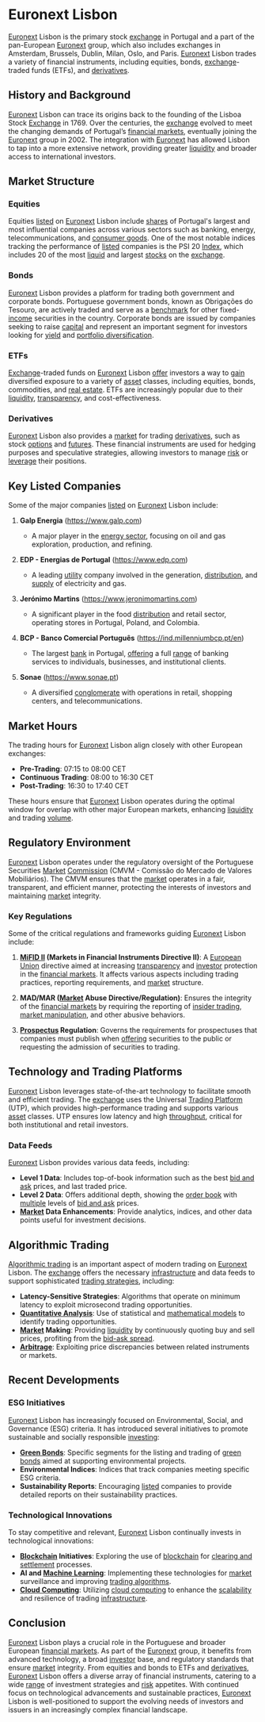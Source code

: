 # Euronext Lisbon

[Euronext](../e/euronext.md) Lisbon is the primary stock [exchange](../e/exchange.md) in Portugal and a part of the pan-European [Euronext](../e/euronext.md) group, which also includes exchanges in Amsterdam, Brussels, Dublin, Milan, Oslo, and Paris. [Euronext](../e/euronext.md) Lisbon trades a variety of financial instruments, including equities, bonds, [exchange](../e/exchange.md)-traded funds (ETFs), and [derivatives](../d/derivatives.md).

## History and Background

[Euronext](../e/euronext.md) Lisbon can trace its origins back to the founding of the Lisboa Stock [Exchange](../e/exchange.md) in 1769. Over the centuries, the [exchange](../e/exchange.md) evolved to meet the changing demands of Portugal’s [financial markets](../f/financial_market.md), eventually joining the [Euronext](../e/euronext.md) group in 2002. The integration with [Euronext](../e/euronext.md) has allowed Lisbon to tap into a more extensive network, providing greater [liquidity](../l/liquidity.md) and broader access to international investors.

## Market Structure

### Equities

Equities [listed](../l/listed.md) on [Euronext](../e/euronext.md) Lisbon include [shares](../s/shares.md) of Portugal's largest and most influential companies across various sectors such as banking, energy, telecommunications, and [consumer goods](../c/consumer_goods.md). One of the most notable indices tracking the performance of [listed](../l/listed.md) companies is the PSI 20 [Index](../i/index_instrument.md), which includes 20 of the most [liquid](../l/liquid.md) and largest [stocks](../s/stock.md) on the [exchange](../e/exchange.md).

### Bonds

[Euronext](../e/euronext.md) Lisbon provides a platform for trading both government and corporate bonds. Portuguese government bonds, known as Obrigações do Tesouro, are actively traded and serve as a [benchmark](../b/benchmark.md) for other fixed-[income](../i/income.md) securities in the country. Corporate bonds are issued by companies seeking to raise [capital](../c/capital.md) and represent an important segment for investors looking for [yield](../y/yield.md) and [portfolio diversification](../p/portfolio_diversification.md).

### ETFs

[Exchange](../e/exchange.md)-traded funds on [Euronext](../e/euronext.md) Lisbon [offer](../o/offer.md) investors a way to [gain](../g/gain.md) diversified exposure to a variety of [asset](../a/asset.md) classes, including equities, bonds, commodities, and [real estate](../r/real_estate.md). ETFs are increasingly popular due to their [liquidity](../l/liquidity.md), [transparency](../t/transparency.md), and cost-effectiveness.

### Derivatives

[Euronext](../e/euronext.md) Lisbon also provides a [market](../m/market.md) for trading [derivatives](../d/derivatives.md), such as stock [options](../o/options.md) and [futures](../f/futures.md). These financial instruments are used for hedging purposes and speculative strategies, allowing investors to manage [risk](../r/risk.md) or [leverage](../l/leverage.md) their positions.

## Key Listed Companies

Some of the major companies [listed](../l/listed.md) on [Euronext](../e/euronext.md) Lisbon include:

1. **Galp Energia** (https://www.galp.com)
   - A major player in the [energy sector](../e/energy_sector.md), focusing on oil and gas exploration, production, and refining.

2. **EDP - Energias de Portugal** (https://www.edp.com)
   - A leading [utility](../u/utility.md) company involved in the generation, [distribution](../d/distribution.md), and [supply](../s/supply.md) of electricity and gas.

3. **Jerónimo Martins** (https://www.jeronimomartins.com)
   - A significant player in the food [distribution](../d/distribution.md) and retail sector, operating stores in Portugal, Poland, and Colombia.

4. **BCP - Banco Comercial Português** (https://ind.millenniumbcp.pt/en)
   - The largest [bank](../b/bank.md) in Portugal, [offering](../o/offering.md) a full [range](../r/range.md) of banking services to individuals, businesses, and institutional clients.

5. **Sonae** (https://www.sonae.pt)
   - A diversified [conglomerate](../c/conglomerate.md) with operations in retail, shopping centers, and telecommunications.

## Market Hours

The trading hours for [Euronext](../e/euronext.md) Lisbon align closely with other European exchanges:

- **Pre-Trading**: 07:15 to 08:00 CET
- **Continuous Trading**: 08:00 to 16:30 CET
- **Post-Trading**: 16:30 to 17:40 CET

These hours ensure that [Euronext](../e/euronext.md) Lisbon operates during the optimal window for overlap with other major European markets, enhancing [liquidity](../l/liquidity.md) and trading [volume](../v/volume.md).

## Regulatory Environment

[Euronext](../e/euronext.md) Lisbon operates under the regulatory oversight of the Portuguese Securities [Market](../m/market.md) [Commission](../c/commission.md) (CMVM - Comissão do Mercado de Valores Mobiliários). The CMVM ensures that the [market](../m/market.md) operates in a fair, transparent, and efficient manner, protecting the interests of investors and maintaining [market](../m/market.md) integrity.

### Key Regulations

Some of the critical regulations and frameworks guiding [Euronext](../e/euronext.md) Lisbon include:

1. **[MiFID II](../m/mifid_ii.md) (Markets in Financial Instruments Directive II)**: A [European Union](../e/european_union_(eu).md) directive aimed at increasing [transparency](../t/transparency.md) and [investor](../i/investor.md) protection in the [financial markets](../f/financial_market.md). It affects various aspects including trading practices, reporting requirements, and [market](../m/market.md) structure.

2. **MAD/MAR ([Market](../m/market.md) Abuse Directive/Regulation)**: Ensures the integrity of the [financial markets](../f/financial_market.md) by requiring the reporting of [insider trading](../i/insider.md), [market manipulation](../m/market_manipulation.md), and other abusive behaviors.

3. **[Prospectus](../p/prospectus.md) Regulation**: Governs the requirements for prospectuses that companies must publish when [offering](../o/offering.md) securities to the public or requesting the admission of securities to trading.

## Technology and Trading Platforms

[Euronext](../e/euronext.md) Lisbon leverages state-of-the-art technology to facilitate smooth and efficient trading. The [exchange](../e/exchange.md) uses the Universal [Trading Platform](../t/trading_platform.md) (UTP), which provides high-performance trading and supports various [asset](../a/asset.md) classes. UTP ensures low latency and high [throughput](../t/throughput.md), critical for both institutional and retail investors.

### Data Feeds

[Euronext](../e/euronext.md) Lisbon provides various data feeds, including:

- **Level 1 Data**: Includes top-of-book information such as the best [bid and ask](../b/bid_and_ask.md) prices, and last traded price.
- **Level 2 Data**: Offers additional depth, showing the [order book](../o/order_book.md) with [multiple](../m/multiple.md) levels of [bid and ask](../b/bid_and_ask.md) prices.
- **[Market](../m/market.md) Data Enhancements**: Provide analytics, indices, and other data points useful for investment decisions.

## Algorithmic Trading

[Algorithmic trading](../a/accountability.md) is an important aspect of modern trading on [Euronext](../e/euronext.md) Lisbon. The [exchange](../e/exchange.md) offers the necessary [infrastructure](../i/infrastructure.md) and data feeds to support sophisticated [trading strategies](../t/trading_strategies.md), including:

- **Latency-Sensitive Strategies**: Algorithms that operate on minimum latency to exploit microsecond trading opportunities.
- **[Quantitative Analysis](../q/quantitative_analysis.md)**: Use of statistical and [mathematical models](../m/mathematical_models_in_trading.md) to identify trading opportunities.
- **[Market](../m/market.md) Making**: Providing [liquidity](../l/liquidity.md) by continuously quoting buy and sell prices, profiting from the [bid-ask spread](../b/bid-ask_spread.md).
- **[Arbitrage](../a/arbitrage.md)**: Exploiting price discrepancies between related instruments or markets.

## Recent Developments

### ESG Initiatives

[Euronext](../e/euronext.md) Lisbon has increasingly focused on Environmental, Social, and Governance (ESG) criteria. It has introduced several initiatives to promote sustainable and socially responsible [investing](../i/investing.md):

- **[Green Bonds](../g/green_bonds.md)**: Specific segments for the listing and trading of [green bonds](../g/green_bonds.md) aimed at supporting environmental projects.
- **Environmental Indices**: Indices that track companies meeting specific ESG criteria.
- **Sustainability Reports**: Encouraging [listed](../l/listed.md) companies to provide detailed reports on their sustainability practices.

### Technological Innovations

To stay competitive and relevant, [Euronext](../e/euronext.md) Lisbon continually invests in technological innovations:

- **[Blockchain](../b/blockchain_in_trading.md) Initiatives**: Exploring the use of [blockchain](../b/blockchain_in_trading.md) for [clearing and settlement](../c/clearing_and_settlement.md) processes.
- **AI and [Machine Learning](../m/machine_learning.md)**: Implementing these technologies for [market](../m/market.md) surveillance and improving [trading algorithms](../t/trading_algorithms.md).
- **[Cloud Computing](../c/cloud_computing_in_trading.md)**: Utilizing [cloud computing](../c/cloud_computing_in_trading.md) to enhance the [scalability](../s/scalability.md) and resilience of trading [infrastructure](../i/infrastructure.md).

## Conclusion

[Euronext](../e/euronext.md) Lisbon plays a crucial role in the Portuguese and broader European [financial markets](../f/financial_market.md). As part of the [Euronext](../e/euronext.md) group, it benefits from advanced technology, a broad [investor](../i/investor.md) base, and regulatory standards that ensure [market](../m/market.md) integrity. From equities and bonds to ETFs and [derivatives](../d/derivatives.md), [Euronext](../e/euronext.md) Lisbon offers a diverse array of financial instruments, catering to a wide [range](../r/range.md) of investment strategies and [risk](../r/risk.md) appetites. With continued focus on technological advancements and sustainable practices, [Euronext](../e/euronext.md) Lisbon is well-positioned to support the evolving needs of investors and issuers in an increasingly complex financial landscape.